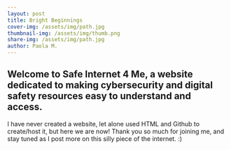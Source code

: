 ```yaml
---
layout: post
title: Bright Beginnings
cover-img: /assets/img/path.jpg
thumbnail-img: /assets/img/thumb.png
share-img: /assets/img/path.jpg
author: Paola M.
---
```


## Welcome to Safe Internet 4 Me, a website dedicated to making cybersecurity and digital safety resources easy to understand and access. 

I have never created a website, let alone used HTML and Github to create/host it, but here we are now! Thank you so much for joining me, and stay tuned as I post more on this silly piece of the internet. :)

